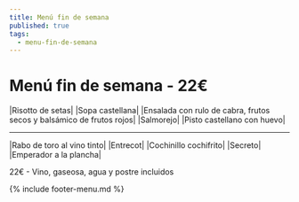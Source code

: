 ```yaml
---
title: Menú fin de semana
published: true
tags:
  - menu-fin-de-semana
---
```


# Menú fin de semana - 22€

|Risotto de setas|
|Sopa castellana|
|Ensalada con rulo de cabra, frutos secos y balsámico de frutos rojos|
|Salmorejo|
|Pisto castellano con huevo|

------

|Rabo de toro al vino tinto|
|Entrecot|
|Cochinillo cochifrito|
|Secreto|
|Emperador a la plancha|

<!-- |Cordero asado|eligiendo este segundo plato se añade 6€ al menú, en total 28€| -->

22€ - Vino, gaseosa, agua y postre incluidos

{% include footer-menu.md %}
